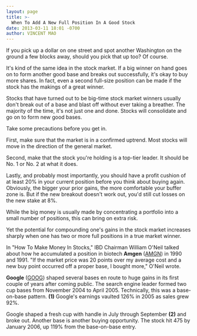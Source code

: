 ```yaml
---
layout: page
title: >-
  When To Add A New Full Position In A Good Stock
date: 2013-03-11 18:01 -0700
author: VINCENT MAO
---
```





If you pick up a dollar on one street and spot another Washington on the ground a few blocks away, should you pick that up too? Of course.


It's kind of the same idea in the stock market. If a big winner on hand goes on to form another good base and breaks out successfully, it's okay to buy more shares. In fact, even a second full-size position can be made if the stock has the makings of a great winner.


Stocks that have turned out to be big-time stock market winners usually don't break out of a base and blast off without ever taking a breather. The majority of the time, it's not just one and done. Stocks will consolidate and go on to form new good bases.


Take some precautions before you get in.


First, make sure that the market is in a confirmed uptrend. Most stocks will move in the direction of the general market.


Second, make that the stock you're holding is a top-tier leader. It should be No. 1 or No. 2 at what it does.


Lastly, and probably most importantly, you should have a profit cushion of at least 20% in your current position before you think about buying again. Obviously, the bigger your prior gains, the more comfortable your buffer zone is. But if the new breakout doesn't work out, you'd still cut losses on the new stake at 8%.


While the big money is usually made by concentrating a portfolio into a small number of positions, this can bring on extra risk.


Yet the potential for compounding one's gains in the stock market increases sharply when one has two or more full positions in a true market winner.


In "How To Make Money In Stocks," IBD Chairman William O'Neil talked about how he accumulated a position in biotech **Amgen** ([AMGN](https://research.investors.com/quote.aspx?symbol=AMGN)) in 1990 and 1991. "If the market price was 20 points over my average cost and a new buy point occurred off a proper base, I bought more," O'Neil wrote.


**Google** ([GOOG](https://research.investors.com/quote.aspx?symbol=GOOG)) shaped several bases en route to huge gains in its first couple of years after coming public. The search engine leader formed two cup bases from November 2004 to April 2005. Technically, this was a base-on-base pattern. **(1)** Google's earnings vaulted 126% in 2005 as sales grew 92%.


Google shaped a fresh cup with handle in July through September **(2)** and broke out. Another base is another buying opportunity. The stock hit 475 by January 2006, up 119% from the base-on-base entry.




